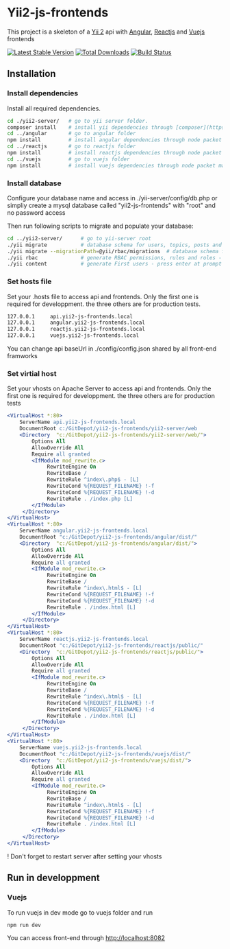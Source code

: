 # Yii2-js-frontends

This project is a skeleton of a [Yii 2](http://www.yiiframework.com/) api with [Angular](https://angular.io/), [Reactjs](https://reactjs.org) and [Vuejs](https://vuejs.org/) frontends

[![Latest Stable Version](https://img.shields.io/packagist/v/claudejanz/yii2-js-frontends.svg)](https://packagist.org/packages/claudejanz/yii2-js-frontends)
[![Total Downloads](https://img.shields.io/packagist/dt/claudejanz/yii2-js-frontends.svg)](https://packagist.org/packages/claudejanz/yii2-js-frontends)
[![Build Status](https://travis-ci.org/claudejanz/yii2-js-frontends.svg?branch=master)](https://travis-ci.org/claudejanz/yii2-js-frontends)

## Installation

### Install dependencies

Install all required dependencies.

~~~bash
cd ./yii2-server/   # go to yii server folder.
composer install    # install yii dependencies through [composer](https://getcomposer.org/)
cd ../angular       # go to angular folder
npm install         # install angular dependencies through node packet manager [npm](https://www.npmjs.com/)
cd ../reactjs       # go to reactjs folder
npm install         # install reactjs dependencies through node packet manager [npm](https://www.npmjs.com/)
cd ../vuejs         # go to vuejs folder
npm install         # install vuejs dependencies through node packet manager [npm](https://www.npmjs.com/)
~~~

### Install database

Configure your database name and access in ./yii-server/config/db.php or simpliy create a mysql database called "yii2-js-frontends" with "root" and no password access

Then run following scripts to migrate and populate your database:

~~~bash
cd ../yii2-server/      # go to yii-server root
./yii migrate           # database schema for users, topics, posts and comments - press entre at prompt
./yii migrate --migrationPath=@yii/rbac/migrations  # database schema for role based access(RBAC) - press enter at prompt
./yii rbac              # generate RBAC permissions, rules and roles - press enter at prompt
./yii content           # generate First users - press enter at prompt
~~~

### Set hosts file

Set your .hosts file to access api and frontends. Only the first one is required for developpment. the three others are for production tests.

~~~bash
127.0.0.1     api.yii2-js-frontends.local
127.0.0.1     angular.yii2-js-frontends.local
127.0.0.1     reactjs.yii2-js-frontends.local
127.0.0.1     vuejs.yii2-js-frontends.local
~~~

You can change api baseUrl in ./config/config.json shared by all front-end framworks

### Set virtial host

Set your vhosts on Apache Server to access api and frontends. Only the first one is required for developpment. the three others are for production tests

~~~apache
<VirtualHost *:80>
    ServerName api.yii2-js-frontends.local
    DocumentRoot c:/GitDepot/yii2-js-frontends/yii2-server/web
    <Directory  "c:/GitDepot/yii2-js-frontends/yii2-server/web/">
        Options All
        AllowOverride All
        Require all granted
        <IfModule mod_rewrite.c>
             RewriteEngine On
             RewriteBase /
             RewriteRule ^index\.php$ - [L]
             RewriteCond %{REQUEST_FILENAME} !-f
             RewriteCond %{REQUEST_FILENAME} !-d
             RewriteRule . /index.php [L]
        </IfModule>
     </Directory>
</VirtualHost>
<VirtualHost *:80>
    ServerName angular.yii2-js-frontends.local
    DocumentRoot "c:/GitDepot/yii2-js-frontends/angular/dist/"    
    <Directory  "c:/GitDepot/yii2-js-frontends/angular/dist/">
        Options All
        AllowOverride All
        Require all granted
        <IfModule mod_rewrite.c>
             RewriteEngine On
             RewriteBase /
             RewriteRule ^index\.html$ - [L]
             RewriteCond %{REQUEST_FILENAME} !-f
             RewriteCond %{REQUEST_FILENAME} !-d
             RewriteRule . /index.html [L]
        </IfModule>
     </Directory>
</VirtualHost>
<VirtualHost *:80>
    ServerName reactjs.yii2-js-frontends.local
    DocumentRoot "c:/GitDepot/yii2-js-frontends/reactjs/public/"    
    <Directory  "c:/GitDepot/yii2-js-frontends/reactjs/public/">
        Options All
        AllowOverride All
        Require all granted
        <IfModule mod_rewrite.c>
             RewriteEngine On
             RewriteBase /
             RewriteRule ^index\.html$ - [L]
             RewriteCond %{REQUEST_FILENAME} !-f
             RewriteCond %{REQUEST_FILENAME} !-d
             RewriteRule . /index.html [L]
        </IfModule>
     </Directory>
</VirtualHost>
<VirtualHost *:80>
    ServerName vuejs.yii2-js-frontends.local
    DocumentRoot "c:/GitDepot/yii2-js-frontends/vuejs/dist/"
    <Directory  "c:/GitDepot/yii2-js-frontends/vuejs/dist/">
        Options All
        AllowOverride All
        Require all granted
        <IfModule mod_rewrite.c>
             RewriteEngine On
             RewriteBase /
             RewriteRule ^index\.html$ - [L]
             RewriteCond %{REQUEST_FILENAME} !-f
             RewriteCond %{REQUEST_FILENAME} !-d
             RewriteRule . /index.html [L]
        </IfModule>
     </Directory>
</VirtualHost>
~~~

! Don't forget to restart server after setting your vhosts

## Run in developpment

### Vuejs

To run vuejs in dev mode go to vuejs folder and run

~~~batch
npm run dev
~~~

You can access front-end through [http://localhost:8082](http://localhost:8082)

